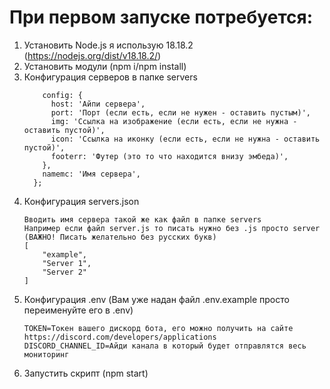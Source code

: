 # При первом запуске потребуется: 
1. Установить Node.js я использую 18.18.2 (https://nodejs.org/dist/v18.18.2/)
2. Установить модули (npm i/npm install)
3. Конфигурация серверов в папке servers
   ```module.exports = {
       config: {
         host: 'Айпи сервера',
         port: 'Порт (если есть, если не нужен - оставить пустым)',
         img: 'Ссылка на изображение (если есть, если не нужна - оставить пустой)',
         icon: 'Ссылка на иконку (если есть, если не нужна - оставить пустой)',
         footerr: 'Футер (это то что находится внизу эмбеда)',
       },
       namemc: 'Имя сервера',
     };
4. Конфигурация servers.json
   ``` Пример:
   Вводить имя сервера такой же как файл в папке servers
   Например если файл server.js то писать нужно без .js просто server (ВАЖНО! Писать желательно без русских букв)
   [
       "example",
       "Server 1",
       "Server 2"
   ]
5. Конфигурация .env (Вам уже надан файл .env.example просто переименуйте его в .env)
   ```
   TOKEN=Токен вашего дискорд бота, его можно получить на сайте https://discord.com/developers/applications
   DISCORD_CHANNEL_ID=Айди канала в который будет отправлятся весь мониторинг
6. Запустить скрипт (npm start)

